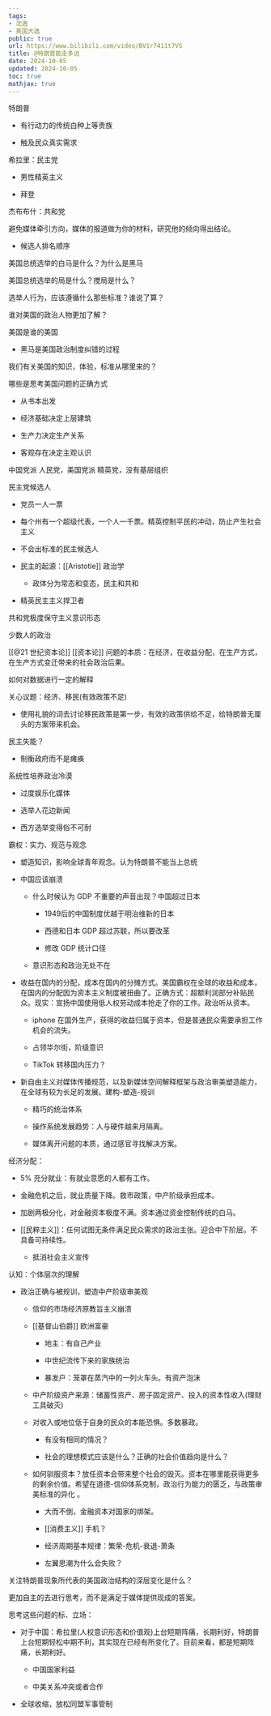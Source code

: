 ```yaml
---
tags:
- 沈逸
- 美国大选
public: true
url: https://www.bilibili.com/video/BV1r7411t7VS
title: @特朗普能走多远
date: 2024-10-05
updated: 2024-10-05
toc: true
mathjax: true
---
```


特朗普

  + 有行动力的传统白种上等贵族

  + 触及民众真实需求

希拉里：民主党

  + 男性精英主义

  + 拜登

杰布布什：共和党

避免媒体牵引方向，媒体的报道做为你的材料，研究他的倾向得出结论。

  + 候选人排名顺序

美国总统选举的白马是什么？为什么是黑马

美国总统选举的局是什么？搅局是什么？

选举人行为，应该遵循什么那些标准？谁说了算？

谁对美国的政治人物更加了解？

美国是谁的美国

  + 黑马是美国政治制度纠错的过程

我们有关美国的知识，体验，标准从哪里来的？

哪些是思考美国问题的正确方式

  + 从书本出发

  + 经济基础决定上层建筑

  + 生产力决定生产关系

  + 客观存在决定主观认识

中国党派 人民党，美国党派 精英党，没有基层组织

民主党候选人

  + 党员一人一票

  + 每个州有一个超级代表，一个人一千票。精英控制平民的冲动，防止产生社会主义

  + 不会出标准的民主候选人

  + 民主的起源：[[Aristotle]] 政治学

    + 政体分为常态和变态，民主和共和

  + 精英民主主义捍卫者

共和党极度保守主义意识形态

少数人的政治

[[@21 世纪资本论]] [[资本论]] 问题的本质：在经济，在收益分配，在生产方式，在生产方式变迁带来的社会政治后果。

如何对数据进行一定的解释

关心议题：经济、移民(有效政策不足)

  + 使用礼貌的词去讨论移民政策是第一步，有效的政策供给不足，给特朗普无厘头的方案带来机会。

民主失能？

  + 制衡政府而不是瘫痪

系统性培养政治冷漠

  + 过度娱乐化媒体

  + 选举人花边新闻

  + 西方选举变得俗不可耐

霸权：实力、规范与观念

  + 塑造知识，影响全球青年观念。认为特朗普不能当上总统

  + 中国应该崩溃

    + 什么时候认为 GDP 不重要的声音出现？中国超过日本

      + 1949后的中国制度优越于明治维新的日本

      + 西德和日本 GDP 超过苏联，所以要改革

      + 修改 GDP 统计口径

    + 意识形态和政治无处不在

  + 收益在国内的分配，成本在国内的分摊方式。美国霸权在全球的收益和成本，在国内的分配因为资本主义制度被扭曲了。正确方式：超额利润部分补贴民众。现实：宣扬中国使用低人权劳动成本抢走了你的工作。政治听从资本。

    + iphone 在国外生产，获得的收益归属于资本，但是普通民众需要承担工作机会的流失。

    + 占领华尔街，阶级意识

    + TikTok 转移国内压力？

  + 新自由主义对媒体传播规范，以及新媒体空间解释框架与政治审美塑造能力，在全球有较为长足的发展。建构-塑造-规训

    + 精巧的统治体系

    + 操作系统发展趋势：人与硬件越来月隔离。

    + 媒体离开问题的本质，通过感官寻找解决方案。

经济分配：

  + 5% 充分就业：有就业意愿的人都有工作。

  + 金融危机之后，就业质量下降。救市政策，中产阶级承担成本。

  + 加剧两极分化，对金融资本极度不满。资本通过资金控制传统的白马。

  + [[民粹主义]]：任何试图无条件满足民众需求的政治主张。迎合中下阶层。不具备可持续性。

    + 抵消社会主义宣传

认知：个体层次的理解

  + 政治正确与被规训，塑造中产阶级审美观

    + 信仰的市场经济原教旨主义崩溃

    + [[基督山伯爵]] 欧洲富豪

      + 地主：有自己产业

      + 中世纪流传下来的家族统治

      + 暴发户：笼罩在蒸汽中的一列火车头。有资产泡沫

    + 中产阶级资产来源：储蓄性资产、房子固定资产、投入的资本性收入(理财工具破灭)

    + 对收入或地位低于自身的民众的本能恐惧。多数暴政。

      + 有没有相同的情况？

      + 社会的理想模式应该是什么？正确的社会价值趋向是什么？

    + 如何驯服资本？放任资本会带来整个社会的毁灭。资本在哪里能获得更多的剩余价值。希望在道德-信仰体系克制，政治行为能力的匮乏，与政策审美标准的异化 。

      + 大而不倒，金融资本对国家的绑架。

      + [[消费主义]] 手机？

      + 经济周期基本规律：繁荣-危机-衰退-萧条

      + 左翼思潮为什么会失败？

关注特朗普现象所代表的美国政治结构的深层变化是什么？

更加自主的去进行思考，而不是满足于媒体提供现成的答案。

思考这些问题的标、立场：

  + 对于中国：希拉里(人权意识形态和价值观)上台短期阵痛，长期利好，特朗普上台短期轻松中期不利，其实现在已经有所变化了。目前来看，都是短期阵痛，长期利好。

    + 中国国家利益

    + 中美关系冲突或者合作

  + 全球收缩，放松同盟军事管制
